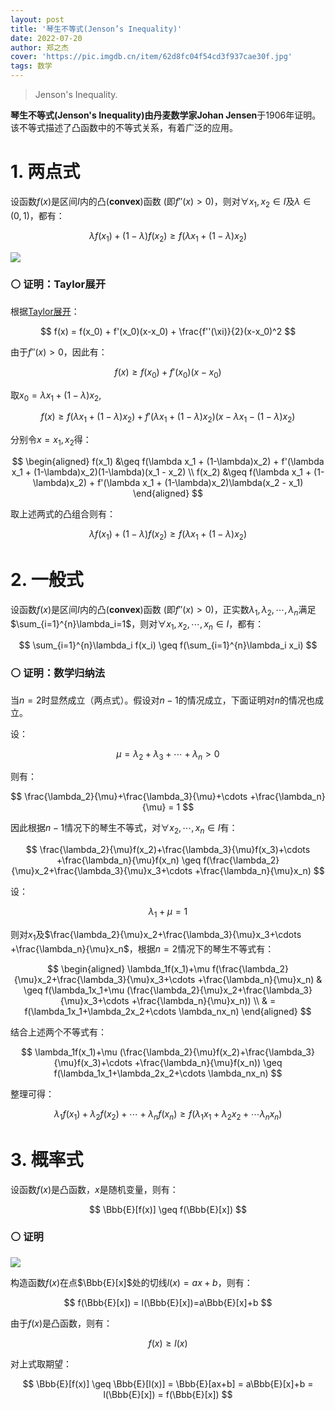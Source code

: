 ```yaml
---
layout: post
title: '琴生不等式(Jenson’s Inequality)'
date: 2022-07-20
author: 郑之杰
cover: 'https://pic.imgdb.cn/item/62d8fc04f54cd3f937cae30f.jpg'
tags: 数学
---
```


> Jenson's Inequality.

**琴生不等式(Jenson's Inequality)**由丹麦数学家**Johan Jensen**于$1906$年证明。该不等式描述了凸函数中的不等式关系，有着广泛的应用。

# 1. 两点式

设函数$f(x)$是区间$I$内的凸(**convex**)函数 (即$f''(x)>0$)，则对$\forall x_1,x_2 \in I$及$\lambda \in (0,1)$，都有：

$$ \lambda f(x_1) + (1-\lambda)f(x_2) \geq f(\lambda x_1 + (1-\lambda)x_2) $$

![](https://pic.imgdb.cn/item/62d8fc04f54cd3f937cae30f.jpg)

### ⚪ 证明：Taylor展开

根据[Taylor展开](https://0809zheng.github.io/2021/08/20/taylor.html)：

$$ f(x) = f(x_0) + f'(x_0)(x-x_0) + \frac{f''(\xi)}{2}(x-x_0)^2 $$

由于$f''(x)>0$，因此有：

$$ f(x) \geq f(x_0) + f'(x_0)(x-x_0)  $$

取$x_0=\lambda x_1 + (1-\lambda)x_2$,

$$ f(x) \geq f(\lambda x_1 + (1-\lambda)x_2) + f'(\lambda x_1 + (1-\lambda)x_2)(x-\lambda x_1 - (1-\lambda)x_2)  $$

分别令$x=x_1,x_2$得：

$$ \begin{aligned} f(x_1) &\geq f(\lambda x_1 + (1-\lambda)x_2) + f'(\lambda x_1 + (1-\lambda)x_2)(1-\lambda)(x_1 - x_2) \\ f(x_2) &\geq f(\lambda x_1 + (1-\lambda)x_2) + f'(\lambda x_1 + (1-\lambda)x_2)\lambda(x_2 - x_1) \end{aligned} $$

取上述两式的凸组合则有：

$$ \lambda f(x_1) + (1-\lambda)f(x_2) \geq f(\lambda x_1 + (1-\lambda)x_2) $$


# 2. 一般式

设函数$f(x)$是区间$I$内的凸(**convex**)函数 (即$f''(x)>0$)，正实数$\lambda_1,\lambda_2,\cdots,\lambda_n$满足$\sum_{i=1}^{n}\lambda_i=1$，则对$\forall x_1,x_2, \cdots,x_n \in I$，都有：

$$ \sum_{i=1}^{n}\lambda_i f(x_i)  \geq f(\sum_{i=1}^{n}\lambda_i x_i) $$

### ⚪ 证明：数学归纳法

当$n=2$时显然成立（两点式）。假设对$n-1$的情况成立，下面证明对$n$的情况也成立。

设：

$$ \mu = \lambda_2+\lambda_3+\cdots +\lambda_n > 0 $$

则有：

$$ \frac{\lambda_2}{\mu}+\frac{\lambda_3}{\mu}+\cdots +\frac{\lambda_n}{\mu} = 1 $$

因此根据$n-1$情况下的琴生不等式，对$\forall x_2, \cdots,x_n \in I$有：

$$ \frac{\lambda_2}{\mu}f(x_2)+\frac{\lambda_3}{\mu}f(x_3)+\cdots +\frac{\lambda_n}{\mu}f(x_n)  \geq f(\frac{\lambda_2}{\mu}x_2+\frac{\lambda_3}{\mu}x_3+\cdots +\frac{\lambda_n}{\mu}x_n) $$

设：

$$ \lambda_1 + \mu = 1 $$

则对$x_1$及$\frac{\lambda_2}{\mu}x_2+\frac{\lambda_3}{\mu}x_3+\cdots +\frac{\lambda_n}{\mu}x_n$，根据$n=2$情况下的琴生不等式有：

$$ \begin{aligned} \lambda_1f(x_1)+\mu f(\frac{\lambda_2}{\mu}x_2+\frac{\lambda_3}{\mu}x_3+\cdots +\frac{\lambda_n}{\mu}x_n) & \geq f(\lambda_1x_1+\mu (\frac{\lambda_2}{\mu}x_2+\frac{\lambda_3}{\mu}x_3+\cdots +\frac{\lambda_n}{\mu}x_n)) \\ & = f(\lambda_1x_1+\lambda_2x_2+\cdots \lambda_nx_n) \end{aligned} $$

结合上述两个不等式有：

$$ \lambda_1f(x_1)+\mu (\frac{\lambda_2}{\mu}f(x_2)+\frac{\lambda_3}{\mu}f(x_3)+\cdots +\frac{\lambda_n}{\mu}f(x_n))  \geq f(\lambda_1x_1+\lambda_2x_2+\cdots \lambda_nx_n) $$

整理可得：

$$ \lambda_1f(x_1)+\lambda_2f(x_2)+\cdots +\lambda_nf(x_n)  \geq f(\lambda_1x_1+\lambda_2x_2+\cdots \lambda_nx_n) $$

# 3. 概率式

设函数$f(x)$是凸函数，$x$是随机变量，则有：

$$ \Bbb{E}[f(x)] \geq f(\Bbb{E}[x]) $$


### ⚪ 证明

![](https://pic.imgdb.cn/item/62d91220f54cd3f9373aa494.jpg)


构造函数$f(x)$在点$\Bbb{E}[x]$处的切线$l(x)=ax+b$，则有：

$$ f(\Bbb{E}[x]) = l(\Bbb{E}[x])=a\Bbb{E}[x]+b $$

由于$f(x)$是凸函数，则有：

$$ f(x) \geq l(x) $$

对上式取期望：

$$ \Bbb{E}[f(x)] \geq \Bbb{E}[l(x)] = \Bbb{E}[ax+b] = a\Bbb{E}[x]+b = l(\Bbb{E}[x]) = f(\Bbb{E}[x]) $$

